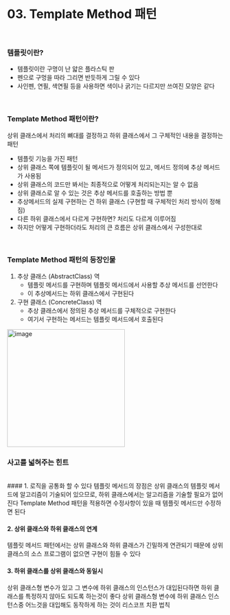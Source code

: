 # 03. Template Method 패턴

<br>

### 템플릿이란?
- 템플릿이란 구멍이 난 얇은 플라스틱 판
- 펜으로 구멍을 따라 그리면 반듯하게 그릴 수 있다
- 사인펜, 연필, 색연필 등을 사용하면 색이나 굵기는 다르지만 쓰여진 모양은 같다

<br>

### Template Method 패턴이란?
상위 클래스에서 처리의 뼈대를 결정하고 하위 클래스에서 그 구체적인 내용을 결정하는 패턴
- 템플릿 기능을 가진 패턴
- 상위 클래스 쪽에 템플릿이 될 메서드가 정의되어 있고, 메서드 정의에 추상 메서드가 사용됨
- 상위 클래스의 코드만 봐서는 최종적으로 어떻게 처리되는지는 알 수 없음
- 상위 클래스로 알 수 있는 것은 추상 메서드를 호출하는 방법 뿐
- 추상메서드의 실제 구현하는 건 하위 클래스 (구현할 때 구체적인 처리 방식이 정해짐)
- 다른 하위 클래스에서 다르게 구현하면? 처리도 다르게 이루어짐
- 하지만 어떻게 구현하더라도 처리의 큰 흐름은 상위 클래스에서 구성한대로

<br>

### Template Method 패턴의 등장인물
1. 추상 클래스 (AbstractClass) 역
   - 템플릿 메서드를 구현하며 템플릿 메서드에서 사용할 추상 메서드를 선언한다
   - 이 추상메서드는 하위 클래스에서 구현된다
2. 구현 클래스 (ConcreteClass) 역
   - 추상 클래스에서 정의된 추상 메서드를 구체적으로 구현한다
   - 여기서 구현하는 메서드는 템플릿 메서드에서 호출된다

<img width="274" alt="image" src="https://github.com/Ju-Yeongmin/java_design_pattern/assets/110506500/98353dec-cdd9-42d5-bd35-f3ae176dc38e">

<br>

### 사고를 넓혀주는 힌트
<br>
#### 1. 로직을 공통화 할 수 있다
템플릿 메서드의 장점은 상위 클래스의 템플릿 메서드에 알고리즘이 기술되어 있으므로, 하위 클래스에서는 알고리즘을 기술할 필요가 없어진다
Template Method 패턴을 적용하면 수정사항이 있을 때 템플릿 메서드만 수정하면 된다

#### 2. 상위 클래스와 하위 클래스의 연계
템플릿 메서드 패턴에서는 상위 클래스와 하위 클래스가 긴밀하게 연관되기 때문에 상위 클래스의 소스 프로그램이 없으면 구현이 힘들 수 있다

#### 3. 하위 클래스를 상위 클래스와 동일시
상위 클래스형 변수가 있고 그 변수에 하위 클래스의 인스턴스가 대입된다하면 하위 클래스를 특정하지 않아도 되도록 하는것이 좋다
상위 클래스형 변수에 하위 클래스 인스턴스중 어느것을 대입해도 동작하게 하는 것이 리스코프 치환 법칙


